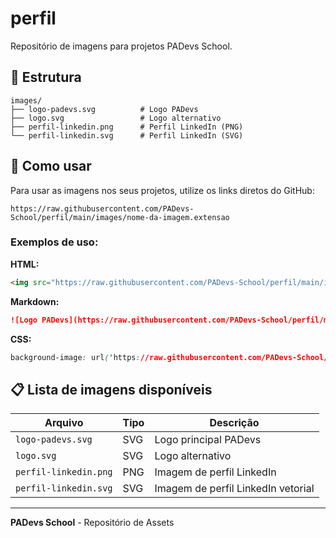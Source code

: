 # perfil

Repositório de imagens para projetos PADevs School.

## 📁 Estrutura

```
images/
├── logo-padevs.svg          # Logo PADevs
├── logo.svg                 # Logo alternativo
├── perfil-linkedin.png      # Perfil LinkedIn (PNG)
└── perfil-linkedin.svg      # Perfil LinkedIn (SVG)
```

## 🔗 Como usar

Para usar as imagens nos seus projetos, utilize os links diretos do GitHub:

```
https://raw.githubusercontent.com/PADevs-School/perfil/main/images/nome-da-imagem.extensao
```

### Exemplos de uso:

**HTML:**
```html
<img src="https://raw.githubusercontent.com/PADevs-School/perfil/main/images/logo-padevs.svg" alt="Logo PADevs">
```

**Markdown:**
```markdown
![Logo PADevs](https://raw.githubusercontent.com/PADevs-School/perfil/main/images/logo-padevs.svg)
```

**CSS:**
```css
background-image: url('https://raw.githubusercontent.com/PADevs-School/perfil/main/images/logo-padevs.svg');
```

## 📋 Lista de imagens disponíveis

| Arquivo | Tipo | Descrição |
|---------|------|-----------|
| `logo-padevs.svg` | SVG | Logo principal PADevs |
| `logo.svg` | SVG | Logo alternativo |
| `perfil-linkedin.png` | PNG | Imagem de perfil LinkedIn |
| `perfil-linkedin.svg` | SVG | Imagem de perfil LinkedIn vetorial |

---

**PADevs School** - Repositório de Assets
